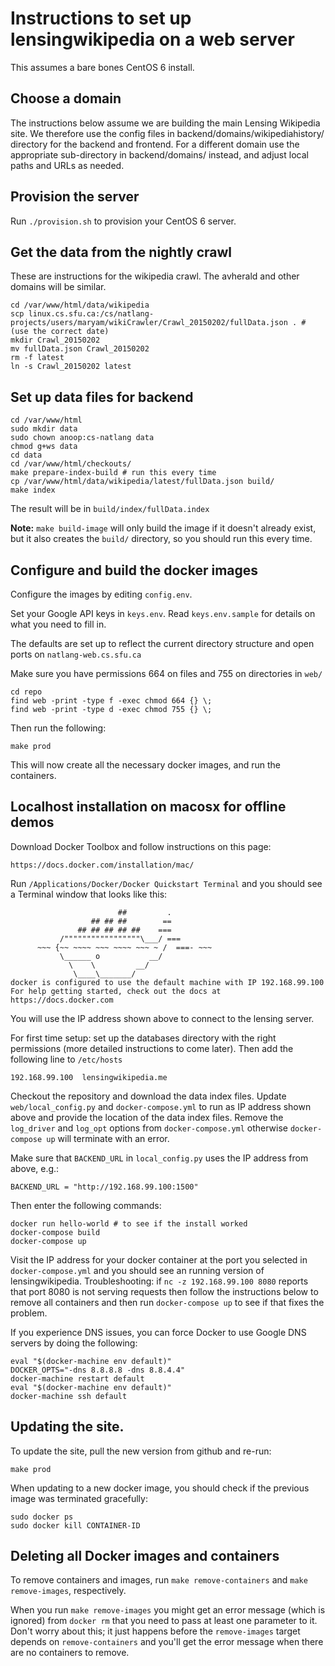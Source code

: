 # Instructions to set up lensingwikipedia on a web server

This assumes a bare bones CentOS 6 install.

## Choose a domain

The instructions below assume we are building the main Lensing Wikipedia site.
We therefore use the config files in backend/domains/wikipediahistory/
directory for the backend and frontend. For a different domain use the
appropriate sub-directory in backend/domains/ instead, and adjust local paths
and URLs as needed.

## Provision the server

Run `./provision.sh` to provision your CentOS 6 server.

## Get the data from the nightly crawl

These are instructions for the wikipedia crawl. The avherald and other domains
will be similar.

    cd /var/www/html/data/wikipedia
    scp linux.cs.sfu.ca:/cs/natlang-projects/users/maryam/wikiCrawler/Crawl_20150202/fullData.json . # (use the correct date)
    mkdir Crawl_20150202
    mv fullData.json Crawl_20150202
    rm -f latest
    ln -s Crawl_20150202 latest

## Set up data files for backend

    cd /var/www/html
    sudo mkdir data
    sudo chown anoop:cs-natlang data
    chmod g+ws data
    cd data
    cd /var/www/html/checkouts/
    make prepare-index-build # run this every time
    cp /var/www/html/data/wikipedia/latest/fullData.json build/
    make index

The result will be in `build/index/fullData.index`

**Note:** `make build-image` will only build the image if it doesn't already
exist, but it also creates the `build/` directory, so you should run this every
time.

## Configure and build the docker images

Configure the images by editing `config.env`.

Set your Google API keys in `keys.env`. Read `keys.env.sample` for details on
what you need to fill in.

The defaults are set up to reflect the current directory structure and open
ports on `natlang-web.cs.sfu.ca`

Make sure you have permissions 664 on files and 755 on directories in `web/`

    cd repo
    find web -print -type f -exec chmod 664 {} \;
    find web -print -type d -exec chmod 755 {} \;

Then run the following:

    make prod

This will now create all the necessary docker images, and run the containers.

## Localhost installation on macosx for offline demos

Download Docker Toolbox and follow instructions on this page:

    https://docs.docker.com/installation/mac/

Run `/Applications/Docker/Docker Quickstart Terminal` and you should see a
Terminal window that looks like this:

                            ##         .
                      ## ## ##        ==
                   ## ## ## ## ##    ===
               /"""""""""""""""""\___/ ===
          ~~~ {~~ ~~~~ ~~~ ~~~~ ~~~ ~ /  ===- ~~~
               \______ o           __/
                 \    \         __/
                  \____\_______/
    docker is configured to use the default machine with IP 192.168.99.100
    For help getting started, check out the docs at https://docs.docker.com

You will use the IP address shown above to connect to the lensing server.

For first time setup: set up the databases directory with the right permissions
(more detailed instructions to come later). Then add the following line to
`/etc/hosts`

    192.168.99.100  lensingwikipedia.me

Checkout the repository and download the data index files. Update
`web/local_config.py` and `docker-compose.yml` to run as IP address shown above
and provide the location of the data index files. Remove the `log_driver` and
`log_opt` options from `docker-compose.yml` otherwise `docker-compose up` will
terminate with an error.

Make sure that `BACKEND_URL` in `local_config.py` uses the IP address from
above, e.g.:

    BACKEND_URL = "http://192.168.99.100:1500"

Then enter the following commands:

    docker run hello-world # to see if the install worked
    docker-compose build
    docker-compose up

Visit the IP address for your docker container at the port you selected in
`docker-compose.yml` and you should see an running version of lensingwikipedia.
Troubleshooting: if `nc -z 192.168.99.100 8080` reports that port 8080 is not
serving requests then follow the instructions below to remove all containers
and then run `docker-compose up` to see if that fixes the problem.

If you experience DNS issues, you can force Docker to use Google DNS servers by
doing the following:

    eval "$(docker-machine env default)"
    DOCKER_OPTS="-dns 8.8.8.8 -dns 8.8.4.4"
    docker-machine restart default
    eval "$(docker-machine env default)"
    docker-machine ssh default

## Updating the site.

To update the site, pull the new version from github and re-run:

    make prod

When updating to a new docker image, you should check if the previous image was
terminated gracefully:

    sudo docker ps
    sudo docker kill CONTAINER-ID

## Deleting all Docker images and containers

To remove containers and images, run `make remove-containers` and `make
remove-images`, respectively.

When you run `make remove-images` you might get an error message (which is
ignored) from `docker rm` that you need to pass at least one parameter to it.
Don't worry about this; it just happens before the `remove-images` target
depends on `remove-containers` and you'll get the error message when there are
no containers to remove.
